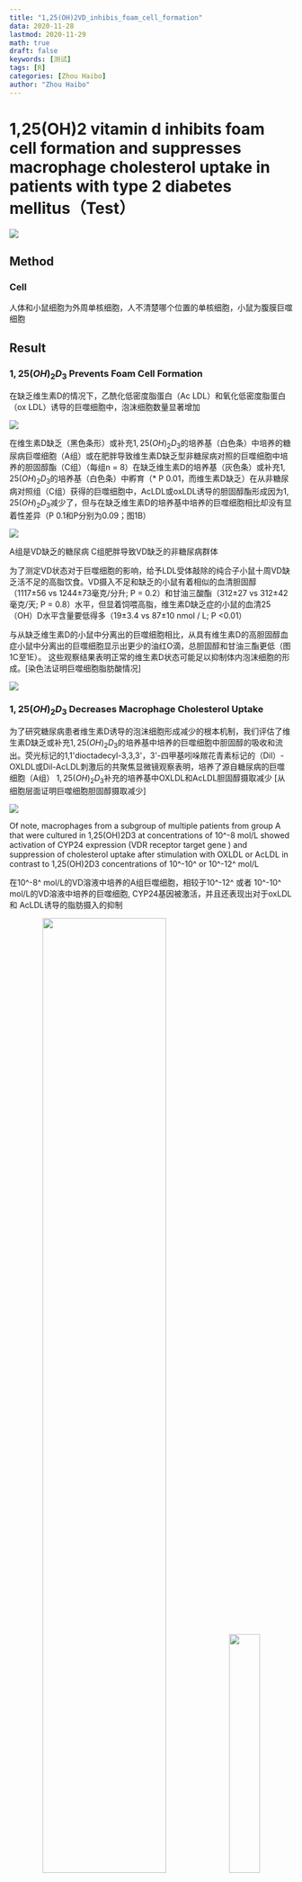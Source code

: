 ```yaml
---
title: "1,25(OH)2VD_inhibis_foam_cell_formation"
data: 2020-11-28
lastmod: 2020-11-29
math: true
draft: false
keywords: [测试]
tags: [R]
categories: [Zhou Haibo]
author: "Zhou Haibo"
---
```


# 1,25(OH)2 vitamin d inhibits foam cell formation and suppresses macrophage cholesterol uptake in patients with type 2 diabetes mellitus（Test）

![](https://raw.githubusercontent.com/Kingsman-Key/Typora-picture/typora/image-20201128135711836.png)



## Method

### Cell

人体和小鼠细胞为外周单核细胞，人不清楚哪个位置的单核细胞，小鼠为腹膜巨噬细胞

## Result

### $1,25(OH)_2D_3$ Prevents Foam Cell Formation

在缺乏维生素D的情况下，乙酰化低密度脂蛋白（Ac LDL）和氧化低密度脂蛋白（ox LDL）诱导的巨噬细胞中，泡沫细胞数量显著增加

![](https://raw.githubusercontent.com/Kingsman-Key/Typora-picture/typora/image-20201128135617124.png)



在维生素D缺乏（黑色条形）或补充$1,25(OH)_2D_3$的培养基（白色条）中培养的糖尿病巨噬细胞（A组）或在肥胖导致维生素D缺乏型非糖尿病对照的巨噬细胞中培养的胆固醇酯（C组）（每组n = 8）在缺乏维生素D的培养基（灰色条）或补充$1,25(OH)_2D_3$的培养基（白色条）中孵育（* P 0.01，而维生素D缺乏）在从非糖尿病对照组（C组）获得的巨噬细胞中，AcLDL或oxLDL诱导的胆固醇酯形成因为$1,25(OH)_2D_3$减少了，但与在缺乏维生素D的培养基中培养的巨噬细胞相比却没有显着性差异（P 0.1和P分别为0.09；图1B）

![](https://raw.githubusercontent.com/Kingsman-Key/Typora-picture/typora/image-20201128153116993.png)

A组是VD缺乏的糖尿病 C组肥胖导致VD缺乏的非糖尿病群体

为了测定VD状态对于巨噬细胞的影响，给予LDL受体敲除的纯合子小鼠十周VD缺乏活不足的高脂饮食。VD摄入不足和缺乏的小鼠有着相似的血清胆固醇（1117±56 vs 1244±73毫克/分升; P = 0.2）和甘油三酸酯（312±27 vs 312±42毫克/天; P = 0.8）水平，但显着饲喂高脂，维生素D缺乏症的小鼠的血清25（OH）D水平含量要低得多（19±3.4 vs 87±10 nmol / L; P <0.01）

与从缺乏维生素D的小鼠中分离出的巨噬细胞相比，从具有维生素D的高胆固醇血症小鼠中分离出的巨噬细胞显示出更少的油红O滴，总胆固醇和甘油三酯更低（图1C至1E）。
这些观察结果表明正常的维生素D状态可能足以抑制体内泡沫细胞的形成。[染色法证明巨噬细胞脂肪酸情况]

![](https://raw.githubusercontent.com/Kingsman-Key/Typora-picture/typora/image-20201128154106420.png)

### $1,25(OH)_2D_3$ Decreases Macrophage Cholesterol Uptake

为了研究糖尿病患者维生素D诱导的泡沫细胞形成减少的根本机制，我们评估了维生素D缺乏或补充$1,25(OH)_2D_3$的培养基中培养的巨噬细胞中胆固醇的吸收和流出。荧光标记的1,1'dioctadecyl-3,3,3'，3'-四甲基吲哚羰花青素标记的（Dil）-OXLDL或Dil-AcLDL刺激后的共聚焦显微镜观察表明，培养了源自糖尿病的巨噬细胞（A组） $1,25(OH)_2D_3$补充的培养基中OXLDL和AcLDL胆固醇摄取减少 [从细胞层面证明巨噬细胞胆固醇摄取减少]

![](https://raw.githubusercontent.com/Kingsman-Key/Typora-picture/typora/image-20201128172258425.png)

Of note, macrophages from a subgroup of multiple patients from group A that were cultured in 1,25(OH)2D3 at concentrations of 10^-8 mol/L showed activation of CYP24 expression (VDR receptor target gene ) and suppression of cholesterol uptake after stimulation with OXLDL or AcLDL in contrast to 1,25(OH)2D3 concentrations of 10^-10^ or 10^-12^ mol/L

在10^-8^ mol/L的VD溶液中培养的A组巨噬细胞，相较于10^-12^ 或者 10^-10^ mol/L的VD溶液中培养的巨噬细胞, CYP24基因被激活，并且还表现出对于oxLDL 和 AcLDL诱导的脂肪摄入的抑制

<center class = "half"><img src = "https://raw.githubusercontent.com/Kingsman-Key/Typora-picture/typora/image-20201128213501891.png" width = "66%"><img src = "https://raw.githubusercontent.com/Kingsman-Key/Typora-picture/typora/image-20201128213517047.png" width = "33%"></center>



将巨噬细胞与浓度为10^-8^ mol/L 的 $1,25(OH)_2D_3$共同孵化可以抑制Dil-oxLDL 和 Dil-AcLDL诱导的胆固醇结合约20%。图C，D 无论血糖高低，VD都可以调控25(OH)D 和1,25(OH)~2~D同时缺乏巨噬细胞oxLDL的摄取 图E

<center class = "half">
    <img src = "https://raw.githubusercontent.com/Kingsman-Key/Typora-picture/typora/20201129095753.png" width = "50%"><img src = "https://raw.githubusercontent.com/Kingsman-Key/Typora-picture/typora/image-20201128191707287.png" width = "30%">
</center>



media 同时缺乏25(OH)D和1,25(OH)~2~D

在HMG-CoA还原酶抑制剂的A组缺乏维生素D的糖尿病患者中，与在缺乏维生素D的条件下培养的巨噬细胞相比，$1,25(OH)_2D_3$抑制oxLDL刺激的胆固醇摄取达45％。

<center class = "half">
    <img src = "https://raw.githubusercontent.com/Kingsman-Key/Typora-picture/typora/image-20201128214308794.png">
</center>

这里说明VD调整胆固醇代谢是独立于巨噬细胞血糖状况的，在这些培养条件下不受患者摄入**HMG-CoA**还原酶抑制剂的影响





在缺乏维生素D的非糖尿病对照组巨噬细胞（C组）中，与缺乏维生素D的培养基中维持的巨噬细胞相比，用oxLDL或AcLDL诱导后$1,25(OH)_2D_3$并未显着降低胆固醇摄入（P 0.07和P分别为0.1；图2F和2G）。

<center class = "half">
    <img src = "https://raw.githubusercontent.com/Kingsman-Key/Typora-picture/typora/image-20201128200254457.png">
</center>







同样，$1,25(OH)_2D_3$不会抑制维生素D缺乏（D组）或维生素D不足（E组）正常志愿者巨噬细胞oxLDL或AcLDL胆固醇的摄取（在线数据补充的图IIIC和IIID）。

<center class = "half">
    <image src = "https://raw.githubusercontent.com/Kingsman-Key/Typora-picture/typora/image-20201128214706961.png">
</center>





这些发现表明对照受试者和糖尿病受试者之间在巨噬细胞胆固醇代谢的$1,25(OH)_2D_3$调节方面存在明显差异。





与标记的OXLDL一起孵育24小时后，测定了A组糖尿病受试者巨噬细胞中的胆固醇外流。补充$1,25(OH)_2D_3$不能调节被动，高密度脂蛋白刺激或载脂蛋白AI刺激的巨噬细胞胆固醇外流（图IVA）。与缺乏维生素D的培养基上的细胞相比，添加$1,25(OH)_2D_3$确实使巨噬细胞ABCA1 mRNA表达降低了30％（P <0.05），但没有抑制**ABCG1和SR-B1 mRNA表达**（图IVB数据补充）。

<center class = "half">
    <img src = "https://raw.githubusercontent.com/Kingsman-Key/Typora-picture/typora/image-20201128215019658.png" width = 50%><img src = "https://raw.githubusercontent.com/Kingsman-Key/Typora-picture/typora/image-20201128215103983.png" width = 50%>
</center>


### Decrease in Macrophage Cholesterol Uptake Induced by $1,25(OH)_2D_3$ Is CD36 and SR-A1 Dependent


在A组糖尿病人身上提取出来的巨噬细胞，在高葡萄糖和正常葡萄糖培养的过程中，加入$1,25(OH)_2D_3$培养的巨噬细胞与VD缺乏的培养基相比，在经过两种血糖条件下oxLDL诱导后，CD36 mRNA表达量降低了六倍， 总CD36蛋白和膜相关CD36蛋白表达降低40%。图3A至3**C**

<center class="half">
    <img src="https://raw.githubusercontent.com/Kingsman-Key/Typora-picture/typora/20201129134446.png"/>
</center>


$1,25(OH)_2D_3$对CD36 mRNA，蛋白质和膜相关蛋白质的影响与葡萄糖浓度无关（分别为P 0.3，P 0.7和P 0.3）。
与在缺乏维生素D的培养基中培养的巨噬细胞相比，AcLDL刺激后$1,25(OH)_2D_3$还能使巨噬细胞SR-A1 mRNA降低20倍，并降低SR-A1蛋白表达（两者均为P 0.001；图3D和3E）。

<center class = "half">
    <img src = "https://raw.githubusercontent.com/Kingsman-Key/Typora-picture/typora/20201129105617.png">
</center>








但是，在缺乏维生素D的非糖尿病对照巨噬细胞（C组）中，$1,25(OH)_2D_3$不能显着抑制巨噬细胞CD36或SR-A1蛋白的表达（在线数据补充的图VA和VB）。

<center class = half>
    <img src = "https://raw.githubusercontent.com/Kingsman-Key/Typora-picture/typora/20201129144529.png">
</center>



为了阐明CD36和SR-A1表达在通过$1,25(OH)_2D_3$预防泡沫细胞形成中的作用，作者测量了经LDL刺激后在野生型，CD36和SRA1在维生素D缺乏或$1,25(OH)_2D_3$补充培养的小鼠腹膜巨噬细胞中LDL刺激后的胆固醇摄取 。 $1,25(OH)_2D_3$对oxLDL和AcLDL诱导的胆固醇摄取的抑制作用取决于小鼠基因型（每种基因型P=0.01）。 在野生型小鼠中，与维生素D缺乏培养基上的巨噬细胞相比，$1,25(OH)_2D_3$抑制了oxLDL（图3F）和AcLDL（图3G）





<center class = "half">
    <img src = "https://raw.githubusercontent.com/Kingsman-Key/Typora-picture/typora/20201129122631.png">
</center>





图F和G表明$1,25(OH)_2D_3$抑制oxLDL和AcLDL胆固醇摄取至少部分由CD36和SR-A1介导。

### $1,25(OH)_2D_3$ Suppression of JNKp Prevents Foam Cell Formation

在缺乏维生素D的糖尿病患者（A组）中，在oxLDL或AcLDL刺激前后，在补充有$1,25(OH)_2D_3$的培养基中培养的巨噬细胞可降低JNK1，JNK2和JNK3的磷酸化。但是，在这些受试者中未发现p38激活或细胞外信号调节激酶1磷酸化的变化（图4A和4B）。

<center class="half">
    <img src="https://raw.githubusercontent.com/Kingsman-Key/Typora-picture/typora/20201128231351.png" width="50%"/><img src="https://raw.githubusercontent.com/Kingsman-Key/Typora-picture/typora/20201128231424.png" width="50%"/>
</center>



在该人群中，通过ELISA进行的JNKp分析证实，与在缺乏维生素D的培养基中培养的巨噬细胞相比，在oxLDL或AcLDL刺激下，在$1,25(OH)_2D_3$补充培养基中培养的巨噬细胞的JNKp水平降低了50％（P = 0.002和
P分别为0.03；图4C和4D）。

<center class = "half">
    <img src = "https://raw.githubusercontent.com/Kingsman-Key/Typora-picture/typora/20201128231409.png" width = 50%><img src = "https://raw.githubusercontent.com/Kingsman-Key/Typora-picture/typora/20201129135459.png" width = 50%>
</center>

在非糖尿病对照人群中，丝裂原活化的蛋白激酶家族成员的激活没有变化（C组；在线数据补充的图VC和VD）

<center class = "half">
    <img src = "https://raw.githubusercontent.com/Kingsman-Key/Typora-picture/typora/20201129140228.png" width = 100%>
</center>

在糖尿病患者的巨噬细胞（A组）中，JNK对oxLDL或AcLDL诱导的胆固醇摄取的抑制作用取决于维生素D的状态（两者均为P=0.01）。在缺乏维生素D的培养基中培养的巨噬细胞中，与未暴露于JNK抑制剂的缺乏维生素D的巨噬细胞（与JNKp抑制剂（SP600125）孵育）相比，通过oxLDL（图4E）和AcLDL（图4F）刺激的胆固醇摄取降低了50％。(分别为P 0.03和P 0.01）将SP600125添加到在$1,25(OH)_2D_3$补充培养基中培养的巨噬细胞中后，未观察到其他JNKp下调（数据未显示）或胆固醇吸收（图4E和4F）。

<center class = half>
    <img src = "https://raw.githubusercontent.com/Kingsman-Key/Typora-picture/typora/20201129140543.png" width = 50%><img src = "https://raw.githubusercontent.com/Kingsman-Key/Typora-picture/typora/20201129141214.png" width = 50%>
</center>



以上数据表明，维生素D下调JNKp是抑制糖尿病患者oxLDL和AcLDL胆固醇摄取的统一信号通路。



### $1,25(OH)_2D_3$ Downregulation of JNKp Suppresses Macrophage oxLDL Cholesterol Uptake via PPAR$\gamma$

PPAR$\gamma$在人动脉粥样硬化病变的泡沫细胞中表达[^24]PPAR$\gamma$可被oxLDL激活并且可以控制巨噬细胞CD36表达[^20]

在糖尿病患者（A组）中，经oxLDL刺激后，在补充有$1,25(OH)_2D_3$的培养基中培养的巨噬细胞与维生素D缺乏型培养基中培养的巨噬细胞相比，PPAR蛋白表达明显降低。与没有JNK抑制剂的巨噬细胞相比，向缺乏维生素D或$1,25(OH)_2D_3$补充的培养基中添加JNKp抑制剂几乎消除了oxLDL刺激的PPAR$\gamma$蛋白表达（图5A）。

在缺乏维生素D的条件下，与对照siRNA感染的细胞相比，感染PPAR$\gamma$-siRNA慢病毒的糖尿病患者（A组）的巨噬细胞几乎完全抑制了PPAR和CD36的表达，而没有改变JNKp（图5B）。



<center class = "left">
    <img src = "https://raw.githubusercontent.com/Kingsman-Key/Typora-picture/typora/20201129110349.png" width = 50%><img src = "https://raw.githubusercontent.com/Kingsman-Key/Typora-picture/typora/20201129110400.png" width = 50%><img src = "https://raw.githubusercontent.com/Kingsman-Key/Typora-picture/typora/20201129145659.png" align = left>
</center>

PPAR$\gamma$的降低显着抑制了由维生素D缺乏引起的oxLDL刺激的胆固醇摄取（P 0.01；图5C）。但是，未发现PPAR抑制与维生素D状态之间存在相互作用（P=0.3）。

这些数据表明，$1,25(OH)_2D_3$介导的JNKp下调降低了巨噬细胞PPAR和CD36的表达，并抑制了oxLDL刺激的糖尿病患者胆固醇的摄取。 
PPAR下调不会改变SR-A1表达或AcLDL诱导的胆固醇摄取（数据未显示）。









这些数据表明，$1,25(OH)_2D_3$介导的JNKp下调抑制了PPAR$\gamma$表达。

### $1,25(OH)_2D_3$ Downregulation of ER Stress Prevents Modified LDL-Stimulated Macrophage Cholesterol Uptake and Suppresses SR-A1 and CD36 Expression

缺陷的巨噬细胞胰岛素信号转导导致错误的蛋白在ER内腔中积累，从而引起压力[^2]。2持续的ER压力导致SR-A1表达和JNK激活增加[^25]

在糖尿病患者（A组）中，补充$1,25(OH)_2D_3$的培养基可通过增加胰岛素诱导的AKT磷酸化来改善巨噬细胞的胰岛素信号传导（图5D）。

<center class = "half">
    <img src = "https://raw.githubusercontent.com/Kingsman-Key/Typora-picture/typora/20201129152005.png">
</center>




<center class = half>
    <img src = "https://raw.githubusercontent.com/Kingsman-Key/Typora-picture/typora/20201129171817.png" width = "50%" align = "left">
</center>

此外，$1,25(OH)_2D_3$显着抑制了ER应激蛋白标记的表达（GADD34和CHOP；图5E 左图）

并降低了CD36和SR-A1的表达（图3A至3E）。

<center class = "half">
    <img src = "https://raw.githubusercontent.com/Kingsman-Key/Typora-picture/typora/20201129171423.png"><img src = "https://raw.githubusercontent.com/Kingsman-Key/Typora-picture/typora/20201129171532.png" width = 50%><img src = "https://raw.githubusercontent.com/Kingsman-Key/Typora-picture/typora/20201129171543.png" width = 50%>
</center>





<center class = half>
    <img src = "https://raw.githubusercontent.com/Kingsman-Key/Typora-picture/typora/20201129172507.png" align = "right">
</center>

相反，在培养基中同时加入1,25(OH)2D3的条件下，毒胡萝卜素在1,25(OH)2D3处理的巨噬细胞中诱导ER应激可增加SR-A1，CD36，PPAR，GAD34和CHOP蛋白的表达，并促进JNK活化.（图5F）









与在没有thapsigargin的$1,25(OH)_2D_3$补充培养基中培养的巨噬细胞相比，thapsigargin诱导的ER应力减弱了oxLDL和AcLDL诱导的胆固醇摄取的$1,25(OH)_2D_3$抑制（P 0.03和P 0.01，分别;图5G和5H）。

<center class = half>
    <img src = "https://raw.githubusercontent.com/Kingsman-Key/Typora-picture/typora/20201129173743.png" width = 50%><img src = "https://raw.githubusercontent.com/Kingsman-Key/Typora-picture/typora/20201129173802.png" width = 50%>
</center>



通过改善糖尿病患者巨噬细胞的胰岛素信号传导和内质网应激，$1,25(OH)_2D_3$调节JNK活性和PPAR表达并抑制修饰的LDL胆固醇摄取。

### Activation of VDR Signaling Prevents Foam Cell Formation

$1,25(OH)_2D_3$主要通过VDR（转录调节子的核受体超家族成员）起作用，还通过快速，非基因组作用与靶细胞质膜附近的其他几种蛋白质结合而起作用。[^26]

为了确定对胆固醇摄取的$1,25(OH)_2D_3$抑制作用是否是VDR依赖性的，我们用含有[siRNA](http://en.volupedia.org/wiki/Small_interfering_RNA) VDR发夹或对照的慢病毒感染了在$1,25(OH)_2D_3$补充培养基中培养的糖尿病衍生巨噬细胞（A组） 。与对照siRNA感染的巨噬细胞相比，VDR-siRNA感染的巨噬细胞的VDR mRNA和蛋白质水平降低了80％，经典VDR靶基因24-羟化酶（CYP24）的mRNA水平降低了6倍（ P 0.001；图6A至6C）。

<center class = "half">
    <img src = "https://raw.githubusercontent.com/Kingsman-Key/Typora-picture/typora/20201129200833.png">
</center>

共聚焦显微镜和胆固醇摄取的定量证实，只有在具有完整VDR信号通路的巨噬细胞中，1,2,5（OH）2D3才将由AcLDL和oxLDL诱导的巨噬细胞胆固醇摄取分别降低了50％和60％。在缺乏VDR信号通路的巨噬细胞中，这种反应变得迟钝（分别为P 0.001和P 0.02；图6D和6E）。

<center class = half>
    <img src = "https://raw.githubusercontent.com/Kingsman-Key/Typora-picture/typora/20201129201517.png"><img src = "https://raw.githubusercontent.com/Kingsman-Key/Typora-picture/typora/20201129201644.png">
</center>



在完整的VDR信号存在下，$1,25(OH)_2D_3$下调了CD36，SR-A1和PPAR的表达以及JNKp，但在受VDR-siRNA感染的巨噬细胞中这些作用降低了（图6F）。这些数据证实了VDR信号激活在巨噬细胞泡沫细胞形成所涉及的清道夫受体和细胞信号通路的调节中的重要性（图6G）。

<center class = "half">
    <img src = "https://raw.githubusercontent.com/Kingsman-Key/Typora-picture/typora/20201129202130.png" width = "50%"><img src = "https://raw.githubusercontent.com/Kingsman-Key/Typora-picture/typora/20201129202221.png" width = "50%">
</center>

## Discussion

尽管针对2型糖尿病采取了积极的降脂策略，但CVD仍是这些患者死亡的主要原因。在这项研究中，我们证明了维生素D受体信号转导的激活通过减少糖尿病患者巨噬细胞中修饰的LDL胆固醇摄取来防止泡沫细胞形成。通过抑制内质网应激和JNK激活，$1,25(OH)_2D_3$下调2个参与巨噬细胞胆固醇沉积的关键清道夫受体。 VDR信号转导的减弱证实了糖尿病患者泡沫细胞形成的加速。综上所述，这些结果表明维生素D信号传导的调节是预防血管疾病进展的潜在治疗靶标。

25（OH）D具有最小的内在活性，需要将其转化为$1,25(OH)_2D_3$才能激活VDR。肾病患者25（OH）D替代与血清$1,25(OH)_2D_3$增加之间的直接关系表明肾外组织，特别是巨噬细胞中$1,25(OH)_2D_3$的局部产生增加[^27][^28]因此，增加通过维生素D替代将25（OH）D局部转化为活性形式的巨噬细胞是抑制糖尿病患者泡沫细胞形成和血管疾病进展的潜在治疗靶标。

巨噬细胞清道夫受体在将巨噬细胞转化为泡沫细胞中起决定性作用[^20]。饮食诱导的胰岛素抵抗小鼠模型中SR-A1或CD36的定向破坏证实了这两种受体在动脉粥样硬化发展中的重要性[^29]。清除剂受体表达增加会促进泡沫细胞形成，并被认为是糖尿病和动脉粥样硬化之间的联系。[^18][^30]先前的研究表明$1,25(OH)_2D_3$下调SR-A1受体表达的重要性。组织纤溶酶原激活物治疗的THP-1巨噬细胞[^15]在这项研究中，我们提供了证据表明VDR的$1,25(OH)_2D_3$对于VDR激活会通过减少糖尿病患者CD36和SR-A1的表达来降低巨噬细胞摄取胆固醇。此外，巨噬细胞VDR的缺失会中断$1,25(OH)_2D_3$下调CD36和SR-A1的表达，并加速oxLDL和AcLDL胆固醇的摄取。这些数据表明，VDR的激活调节了统一的细胞信号通路，该通路同时抑制了清道夫受体的表达和修饰LDL胆固醇的摄取。

$1,25(OH)_2D_3$抑制糖尿病患者巨噬细胞胆固醇酯蓄积的能力可能涉及多种机制，但JNK特别重要。 JNK被氧化应激，脂肪酸和炎性细胞因子等应激因素激活，这些应激因素通常存在于胰岛素抵抗组织中[^31]在载脂蛋白E基因无效的小鼠中，JNK活性的药理抑制作用和遗传性JNK2缺乏症降低了动脉粥样硬化，这部分是由于泡沫细胞的形成依赖于CD36和SR-A1 [^17][^22]。 $1,25(OH)_2D_3$调节JNK信号激活以响应细胞外应激刺激。[^32]一致地，p38 / JNK激活调节VDR基因表达，进一步支持该信号通路与维生素D之间的相互作用。[^33] ，我们发现$1,25(OH)_2D_3$是糖尿病患者巨噬细胞JNKp的天然抑制剂。 JNK途径的$1,25(OH)_2D_3$下调抑制了清道夫受体CD36和SR-A1吸收胆固醇。此外，VDR的目标删除中断$1,25(OH)_2D_3$抑制泡沫细胞形成和JNK激活的能力。这些数据表明，VDR激活对JNK应激信号的下调是清道夫受体诱导的泡沫细胞形成和可能发生动脉粥样硬化的统一机制。

在人的动脉粥样硬化病变的泡沫细胞中诱导了PPAR的表达。[^24]PPAR通过积极调节参与胆固醇存储和流出的基因的表达，在维持巨噬细胞胆固醇稳态中起着关键作用。[^2] [^19] [^34]先前的观察表明，1 25（OH）2D3能够抑制脂肪细胞中PPAR的表达。[^35]与这种可能性一致，我们发现JNK激活的$1,25(OH)_2D_3$下调抑制了PPAR和CD36的表达，减少了oxLDL衍生的胆固醇摄取。相反，抑制巨噬细胞PPAR表达可抑制在缺乏维生素D的培养基中培养巨噬细胞而导致的oxLDL衍生的胆固醇摄取。
在PPAR抑制和维生素D状态之间没有发现相互作用，但是我们怀疑这是由于小样本量引起的。 PPAR抑制不能阻止$1,25(OH)_2D_3$抑制SR-A1表达和AcLDL衍生的胆固醇摄取，这表明$$JNKp-PPAR\gamma-CD36$$的$1,25(OH)_2D_3$下调仅部分解释了$1,25(OH)_2D_3$对泡沫孔形成的影响。
在胰岛素抵抗的小鼠模型中，持续的代谢应激激活巨噬细胞中SR-A1表达的ER应激调控和JNK2激活。[^25][^36]在这里，我们显示糖尿病人的$1,25(OH)_2D_3$将ER应激与巨噬细胞中SR-A1表达和JNK的调控耦合。内质网应激激活钝化$1,25(OH)_2D_3$对于JNKp和修饰的LDL胆固醇摄取的抑制，这表明$1,25(OH)_2D_3$阻止内质网应激对于限制巨噬细胞胆固醇的积累至关重要。先前的研究表明，胆固醇向ER转运的增加会诱导巨噬细胞凋亡并导致斑块不稳定。 $$p38-CHOP$$和$$JNK2$$信号通路是由内质网应激引起的凋亡途径[^25]在人类晚期动脉粥样硬化病变中巨噬细胞中还显示出CHOP升高。[^37]因此，有$1,25(OH)_2D_3$抑制内质网应激和泡沫细胞形成使我们推测$1,25(OH)_2D_3$不仅可能影响泡沫细胞形成的开始，而且可能影响动脉粥样硬化斑块的发展。

这项研究表明对照受试者和糖尿病受试者在$1,25(OH)_2D_3$调节巨噬细胞胆固醇代谢方面存在明显差异。在先前针对正常，非糖尿病受试者的研究中，仅在脂质剥夺24小时后，AcLDL刺激的单核细胞中$1,25(OH)_2D_3$会增加胆固醇酯的形成[^16]在我们的研究中，在没有脂质剥夺的情况下，$1,25(OH)_2D_3$在肥胖，非糖尿病，高血压对照组中对胆固醇代谢没有明显影响。相反，在糖尿病受试者中观察到了强烈的$1,25(OH)_2D_3$抑制泡沫细胞形成。在糖尿病受试者和胰岛素抵抗性小鼠模型中，胰岛素信号传导缺陷和JNK活性升高会促进泡沫细胞形成。[^17][^18][^36]胰岛素敏感性的诱导可逆转巨噬细胞中异常的胆固醇代谢。[^34]在这项研究中，我们证明了胰岛素敏感性的诱导和/或$1,25(OH)_2D_3$对ER应激-JNK活性的下调可能代表了$1,25(OH)_2D_3$抑制糖尿病患者胆固醇代谢的潜在机制。

这项研究揭示了巨噬细胞中维生素D缺乏与2型糖尿病患者泡沫细胞形成之间的新型机理联系。 需要进行干预性研究来评估维生素D状况对糖尿病患者CVD的影响以及糖尿病对$$25(OH)D$$转化为$1,25(OH)_2D_3$的巨噬细胞转化的影响。


# 小点

在人类巨噬细胞中，高葡萄糖上调oxLDL的胆固醇摄取和CD36的清道夫受体表达,HMG-CoA还原酶抑制剂下调oxLDL的胆固醇摄取和CD36的清道夫受体表达[^18][^19]。

膜清除剂受体SR-A1和CD36对于识别和内化修饰的LDL颗粒至关重要[^20]

应激相关的JNK在人的动脉粥样硬化斑块中被高度激活，并且已知其介导小鼠中依赖于CD36和SR-A1的泡沫细胞形成[^21][^22]

# 总结

重点是下面这张通路示意图

<center class = "half">
    <img src = "https://raw.githubusercontent.com/Kingsman-Key/Typora-picture/typora/20201129202221.png" width = "100%">
</center>


糖尿病内部还可以按照营养元素缺乏继续分型，比如维生素D缺乏型等等








[^18]: Griffin E, Re A, Hamel N, Fu C, Bush H, McCaffrey T, Asch AS. A link between diabetes and atherosclerosis: glucose regulates expression of CD36 at the level of translation. Nat Med. 2001;7:840–846. 
[^20]: Rader DJ, Pure E. Lipoproteins, macrophage function, and atherosclerosis: beyond the foam cell? Cell Metab. 2005;1:223-230

[^21]: Rahaman SO, Lennon DJ, Febbraio M, Podrez EA, Hazen SL, Silverstein RL. A CD36-dependent signaling cascade is necessary for macrophage foam cell formation. Cell Metab. 2006;4:211–221.
[^22]: Sumara G, Belwal M, Ricci R. “Jnking” atherosclerosis. Cell Mol Life Sci. 2005;62:2487–2494.
[^24]: Ricote M, Huang J, Fajas L, Li A, Welch J, Najib J, Witztum JL, Auwerx J, Palinski W, Glass CK. Expression of the peroxisome proliferator-activated receptor gamma (PPARgamma) in human atherosclerosis and regulation in macrophages by colony stimulating factors and oxidized low density lipoprotein. Proc Natl Acad Sci U S A. 1998;95:7614 –7619.

[^2]: Liang CP, Han S, Senokuchi T, Tall AR. The macrophage at the crossroads of insulin resistance and atherosclerosis. Circ Res. 2007;100: 1546–1555.
[^25]: Devries-Seimon T, Li Y, Yao PM, Stone E, Wang Y, Davis RJ, Flavell R, Tabas I. Cholesterol-induced macrophage apoptosis requires ER stress pathways and engagement of the type A scavenger receptor. J Cell Biol. 2005;171:61–73.

[^26]: Nemere I, Farach-Carson MC. Membrane receptors for steroid hormones: a case for specific cell surface binding sites for vitamin D metabolites and estrogens. Biochem Biophys Res Commun. 1998;248:443– 449.
[^19]: Nicholson AC, Hajjar DP. CD36, oxidized LDL and PPAR gamma: pathological interactions in macrophages and atherosclerosis. Vascul Pharmacol. 2004;41:139 –146.
[^28]: Dusso A, Finch J, Delmez J, Rapp N, Lopez-Hilker S, Brown A, Slatopolsky E. Extrarenal production of calcitriol. Kidney Int Suppl. 1990; 29:S36 –S40.
[^27]: Dusso A, Lopez-Hilker S, Rapp N, Slatopolsky E. Extra-renal production of calcitriol in chronic renal failure. Kidney Int. 1988;34:368 –375.
[^29]: Moore KJ, Freeman MW. Scavenger receptors in atherosclerosis: beyond lipid uptake. Arterioscler Thromb Vasc Biol. 2006;26:1702–1711.
[^30]: Fukuhara-Takaki K, Sakai M, Sakamoto Y, Takeya M, Horiuchi S. Expression of class A scavenger receptor is enhanced by high glucose in vitro and under diabetic conditions in vivo: one mechanism for an increased rate of atherosclerosis in diabetes. J Biol Chem. 20055;280: 3355–3364.
[^15]: Suematsu Y, Nishizawa Y, Shioi A, Hino M, Tahara H, Inaba M, Morii H, Otani S. Effect of 1,25-dihydroxyvitamin D3 on induction of scavenger receptor and differentiation of 12-O-tetradecanoylphorbol-13- acetate-treated THP-1 human monocyte like cells. J Cell Physiol. 1995; 165:547–555.
[^31]: Hirosumi J, Tuncman G, Chang L, Gorgun CZ, Uysal KT, Maeda K, Karin M, Hotamisligil GS. A central role for JNK in obesity and insulin resistance. Nature. 2002;420:333–336.
[^32]: Ravid A, Rubinstein E, Gamady A, Rotem C, Liberman UA, Koren R. Vitamin D inhibits the activation of stress-activated protein kinases by physiological and environmental stresses in keratinocytes. J Endocrinol. 2002;173:525–532.
[^33]: Qi X, Pramanik R, Wang J, Schultz RM, Maitra RK, Han J, DeLuca HF, Chen G. The p38 and JNK pathways cooperate to trans-activate vitamin D receptor via c-Jun/AP-1 and sensitize human breast cancer cells to vitamin D(3)-induced growth inhibition. J Biol Chem. 2002;277: 25884–25892.
[^17]: Schneider JG, Finck BN, Ren J, Standley KN, Takagi M, Maclean KH, Bernal-Mizrachi C, Muslin AJ, Kastan MB, Semenkovich CF. ATMdependent suppression of stress signaling reduces vascular disease in metabolic syndrome. Cell Metab. 2006;4:377–389.
[^34]: Li AC, Brown KK, Silvestre MJ, Willson TM, Palinski W, Glass CK. Peroxisome proliferator-activated receptor gamma ligands inhibit development of atherosclerosis in LDL receptor-deficient mice. J Clin Invest. 2000;106:523–531.
[^35]: Kong J, Li YC. Molecular mechanism of 1,25-dihydroxyvitamin D3 inhibition of adipogenesis in 3T3-L1 cells. Am J Physiol Endocrinol Metab. 2006;290:E916 –E924.

[^36]: Han S, Liang CP, DeVries-Seimon T, Ranalletta M, Welch CL, Collins- Fletcher K, Accili D, Tabas I, Tall AR. Macrophage insulin receptor deficiency increases ER stress-induced apoptosis and necrotic core formation in advanced atherosclerotic lesions. Cell Metab. 2006;3:257–266.
[^37]: Myoishi M, Hao H, Minamino T, Watanabe K, Nishihira K, Hatakeyama K, Asada Y, Okada K, Ishibashi-Ueda H, Gabbiani G, Bochaton-Piallat ML, Mochizuki N, Kitakaze M. Increased endoplasmic reticulum stress in atherosclerotic plaques associated with acute coronary syndrome. Circulation. 2007;116:1226 –1233



[^16]: Roullet JB, Haluska M, Morchoisne O, McCarron DA. 1,25- Dihydroxyvitamin D3-induced alterations of lipid metabolism in human monocyte-macrophages. Am J Physiol. 1989;257:E290 –E295.



[^a]: 
[^b]: 